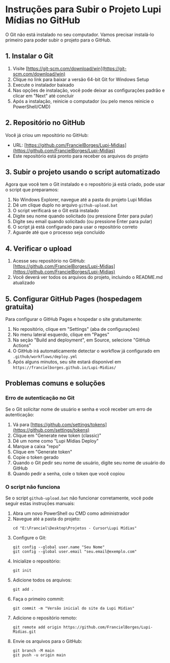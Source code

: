 # Instruções para Subir o Projeto Lupi Mídias no GitHub

O Git não está instalado no seu computador. Vamos precisar instalá-lo primeiro para poder subir o projeto para o GitHub.

## 1. Instalar o Git

1. Visite [https://git-scm.com/download/win](https://git-scm.com/download/win)
2. Clique no link para baixar a versão 64-bit Git for Windows Setup
3. Execute o instalador baixado
4. Nas opções de instalação, você pode deixar as configurações padrão e clicar em "Next" até concluir
5. Após a instalação, reinicie o computador (ou pelo menos reinicie o PowerShell/CMD)

## 2. Repositório no GitHub

Você já criou um repositório no GitHub:
- URL: [https://github.com/FrancielBorges/Lupi-Midias](https://github.com/FrancielBorges/Lupi-Midias)
- Este repositório está pronto para receber os arquivos do projeto

## 3. Subir o projeto usando o script automatizado

Agora que você tem o Git instalado e o repositório já está criado, pode usar o script que preparamos:

1. No Windows Explorer, navegue até a pasta do projeto Lupi Mídias
2. Dê um clique duplo no arquivo `github-upload.bat`
3. O script verificará se o Git está instalado
4. Digite seu nome quando solicitado (ou pressione Enter para pular)
5. Digite seu email quando solicitado (ou pressione Enter para pular)
6. O script já está configurado para usar o repositório correto
7. Aguarde até que o processo seja concluído

## 4. Verificar o upload

1. Acesse seu repositório no GitHub: [https://github.com/FrancielBorges/Lupi-Midias](https://github.com/FrancielBorges/Lupi-Midias)
2. Você deverá ver todos os arquivos do projeto, incluindo o README.md atualizado

## 5. Configurar GitHub Pages (hospedagem gratuita)

Para configurar o GitHub Pages e hospedar o site gratuitamente:

1. No repositório, clique em "Settings" (aba de configurações)
2. No menu lateral esquerdo, clique em "Pages"
3. Na seção "Build and deployment", em Source, selecione "GitHub Actions"
4. O GitHub irá automaticamente detectar o workflow já configurado em `.github/workflows/deploy.yml`
5. Após alguns minutos, seu site estará disponível em `https://francielborges.github.io/Lupi-Midias/`

## Problemas comuns e soluções

### Erro de autenticação no Git

Se o Git solicitar nome de usuário e senha e você receber um erro de autenticação:

1. Vá para [https://github.com/settings/tokens](https://github.com/settings/tokens)
2. Clique em "Generate new token (classic)"
3. Dê um nome como "Lupi Mídias Deploy"
4. Marque a caixa "repo"
5. Clique em "Generate token"
6. Copie o token gerado
7. Quando o Git pedir seu nome de usuário, digite seu nome de usuário do GitHub
8. Quando pedir a senha, cole o token que você copiou

### O script não funciona

Se o script `github-upload.bat` não funcionar corretamente, você pode seguir estas instruções manuais:

1. Abra um novo PowerShell ou CMD como administrador
2. Navegue até a pasta do projeto:
   ```
   cd "E:\Franciel\Desktop\Projetos - Cursor\Lupi Mídias"
   ```
3. Configure o Git:
   ```
   git config --global user.name "Seu Nome"
   git config --global user.email "seu.email@exemplo.com"
   ```
4. Inicialize o repositório:
   ```
   git init
   ```
5. Adicione todos os arquivos:
   ```
   git add .
   ```
6. Faça o primeiro commit:
   ```
   git commit -m "Versão inicial do site da Lupi Mídias"
   ```
7. Adicione o repositório remoto:
   ```
   git remote add origin https://github.com/FrancielBorges/Lupi-Midias.git
   ```
8. Envie os arquivos para o GitHub:
   ```
   git branch -M main
   git push -u origin main
   ``` 